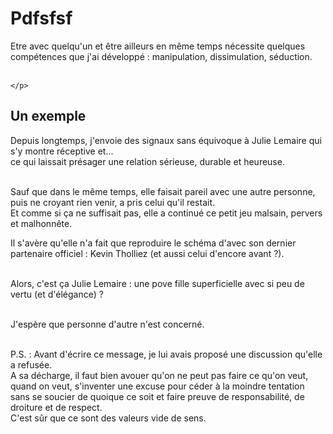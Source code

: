 <!DOCTYPE html>
<html lang="fr">
  <head>
    <meta charset="UTF-8">
    <title>Changement_readme</title>
  </head>
  <body>
    <div>
    <h1>
      Pdfsfsf
    </h1>
    <p id="Introduction">
Etre avec quelqu'un et être ailleurs en même temps nécessite quelques compétences que j'ai développé : manipulation, dissimulation, séduction.<br><br>

    </p>
  </div>
    
  <div>
     <h2>
      Un exemple
    </h2>
    <p id="Exemple">
      Depuis longtemps, j'envoie des signaux sans équivoque à Julie Lemaire qui s'y montre réceptive et...<br>
ce qui laissait présager une relation sérieuse, durable et heureuse.<br><br>

Sauf que dans le même temps, elle faisait pareil avec une autre personne, puis ne croyant rien venir, a pris celui qu'il restait.<br>
Et comme si ça ne suffisait pas, elle a continué ce petit jeu malsain, pervers et malhonnête.<br>

Il s'avère qu'elle n'a fait que reproduire le schéma d'avec son dernier partenaire officiel : Kevin Tholliez (et aussi celui d'encore avant ?).<br><br>

Alors, c'est ça Julie Lemaire : une pove fille superficielle avec si peu de vertu (et d'élégance) ?<br><br>

J'espère que personne d'autre n'est concerné.<br><br>

P.S. : Avant d'écrire ce message, je lui avais proposé une discussion qu'elle a refusée.<br>
A sa décharge, il faut bien avouer qu'on ne peut pas faire ce qu'on veut, quand on veut, s'inventer une excuse pour céder à la moindre tentation sans se soucier de quoique ce soit
et faire preuve de responsabilité, de droiture et de respect.<br>
C'est sûr que ce sont des valeurs vide de sens.
    </p>
  </div>

  </body>
</html>
